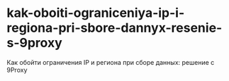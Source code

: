 # kak-oboiti-ograniceniya-ip-i-regiona-pri-sbore-dannyx-resenie-s-9proxy
Как обойти ограничения IP и региона при сборе данных: решение с 9Proxy
